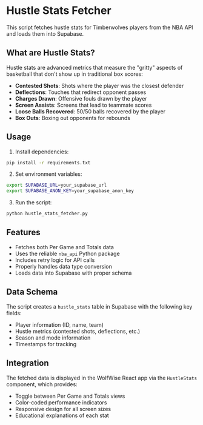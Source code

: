 # Hustle Stats Fetcher

This script fetches hustle stats for Timberwolves players from the NBA API and loads them into Supabase.

## What are Hustle Stats?

Hustle stats are advanced metrics that measure the "gritty" aspects of basketball that don't show up in traditional box scores:

- **Contested Shots**: Shots where the player was the closest defender
- **Deflections**: Touches that redirect opponent passes
- **Charges Drawn**: Offensive fouls drawn by the player
- **Screen Assists**: Screens that lead to teammate scores
- **Loose Balls Recovered**: 50/50 balls recovered by the player
- **Box Outs**: Boxing out opponents for rebounds

## Usage

1. Install dependencies:
```bash
pip install -r requirements.txt
```

2. Set environment variables:
```bash
export SUPABASE_URL=your_supabase_url
export SUPABASE_ANON_KEY=your_supabase_anon_key
```

3. Run the script:
```bash
python hustle_stats_fetcher.py
```

## Features

- Fetches both Per Game and Totals data
- Uses the reliable `nba_api` Python package
- Includes retry logic for API calls
- Properly handles data type conversion
- Loads data into Supabase with proper schema

## Data Schema

The script creates a `hustle_stats` table in Supabase with the following key fields:
- Player information (ID, name, team)
- Hustle metrics (contested shots, deflections, etc.)
- Season and mode information
- Timestamps for tracking

## Integration

The fetched data is displayed in the WolfWise React app via the `HustleStats` component, which provides:
- Toggle between Per Game and Totals views
- Color-coded performance indicators
- Responsive design for all screen sizes
- Educational explanations of each stat

